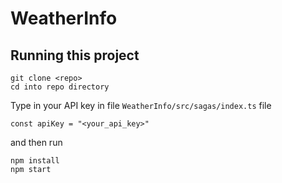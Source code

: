 # WeatherInfo

## Running this project

```
git clone <repo>
cd into repo directory
```
Type in your API key in file `WeatherInfo/src/sagas/index.ts` file
```
const apiKey = "<your_api_key>"
```
and then run
```
npm install
npm start
```
